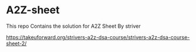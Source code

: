 # A2Z-sheet
This repo Contains the solution for A2Z Sheet By striver 

https://takeuforward.org/strivers-a2z-dsa-course/strivers-a2z-dsa-course-sheet-2/
